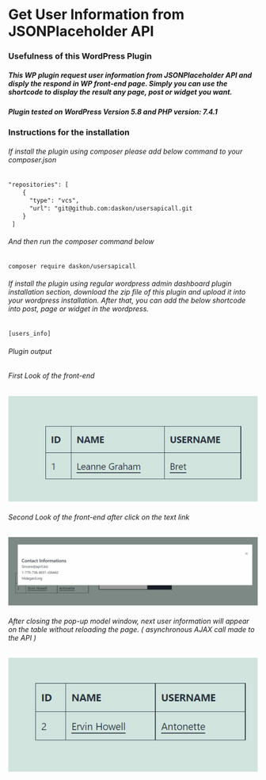 # Get User Information from JSONPlaceholder API

### Usefulness of this WordPress Plugin

##### This WP plugin request user information from JSONPlaceholder API and disply the respond in WP front-end page. Simply you can use the shortcode to display the result any page, post or widget you want. 

##### Plugin tested on WordPress Version 5.8 and PHP version: 7.4.1

### Instructions for the installation

###### If install the plugin using composer please add below command to your composer.json

    "repositories": [
        { 
          "type": "vcs",
          "url": "git@github.com:daskon/usersapicall.git
        }
     ]
     
###### And then run the composer command below 

    composer require daskon/usersapicall
     
###### If install the plugin using regular wordpress admin dashboard plugin installation section, download the zip file of this plugin and upload it into your wordpress installation. After that, you can add the below shortcode into post, page or widget in the wordpress.

    [users_info]

###### Plugin output 

###### First Look of the front-end
![alt text](https://github.com/daskon/usersapicall/blob/master/src/screen/screen01.JPG?raw=true)

###### Second Look of the front-end after click on the text link
![alt text](https://github.com/daskon/usersapicall/blob/master/src/screen/screen02.JPG?raw=true)

###### After closing the pop-up model window, next user information will appear on the table without reloading the page. ( asynchronous AJAX call made to the API )
![alt text](https://github.com/daskon/usersapicall/blob/master/src/screen/screen03.JPG?raw=true)

